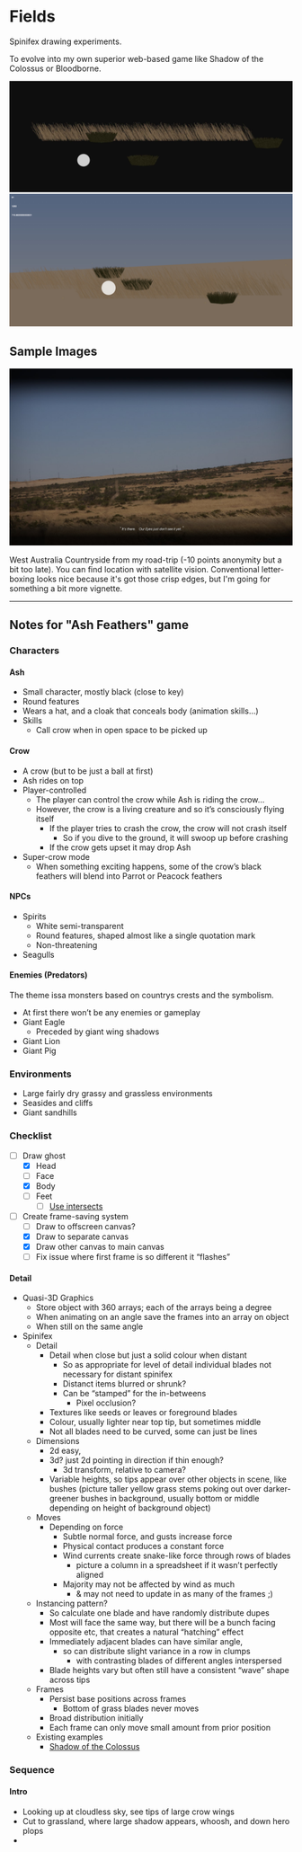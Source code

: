 # Fields

Spinifex drawing experiments.

To evolve into my own superior web-based game like Shadow of the Colossus or Bloodborne.

![Screenshot 1](./content/screenshot-2023-02-28.jpg)
![Screenshot 2 of field-c](./content/field-c.jpg)

## Sample Images

![Country](./content/reference-img-country.jpg)

West Australia Countryside from my road-trip (-10 points anonymity but a bit too late). You can find location with satellite vision.
Conventional letter-boxing looks nice because it's got those crisp edges, but I'm going for something a bit more vignette.

---

## Notes for "Ash Feathers" game

### Characters
#### Ash
- Small character, mostly black (close to key)
- Round features
- Wears a hat, and a cloak that conceals body (animation skills…)
- Skills
	- Call crow when in open space to be picked up

#### Crow
- A crow (but to be just a ball at first)
- Ash rides on top
- Player-controlled
	- The player can control the crow while Ash is riding the crow…
	- However, the crow is a living creature and so it’s consciously flying itself
		- If the player tries to crash the crow, the crow will not crash itself
			- So if you dive to the ground, it will swoop up before crashing
		- If the crow gets upset it may drop Ash
- Super-crow mode
	- When something exciting happens, some of the crow’s black feathers will blend into Parrot or Peacock feathers

#### NPCs
- Spirits
	- White semi-transparent
	- Round features, shaped almost like a single quotation mark
	- Non-threatening
- Seagulls

#### Enemies (Predators)
The theme issa monsters based on countrys crests and the symbolism.
- At first there won’t be any enemies or gameplay
- Giant Eagle
	- Preceded by giant wing shadows
- Giant Lion
- Giant Pig


### Environments
- Large fairly dry grassy and grassless environments
- Seasides and cliffs
- Giant sandhills

### Checklist
- [ ] Draw ghost
	- [x] Head
	- [ ] Face
	- [x] Body
	- [ ] Feet
		- [ ] [Use intersects](https://developer.mozilla.org/en-US/docs/Web/API/CanvasRenderingContext2D/globalCompositeOperation)
- [ ] Create frame-saving system
	- [ ] Draw to offscreen canvas?
	- [x] Draw to separate canvas
	- [x] Draw other canvas to main canvas
	- [ ] Fix issue where first frame is so different it “flashes”

#### Detail
- Quasi-3D Graphics
	- Store object with 360 arrays; each of the arrays being a degree
	- When animating on an angle save the frames into an array on object
	- When still on the same angle 
- Spinifex
	- Detail
		- Detail when close but just a solid colour when distant
			- So as appropriate for level of detail individual blades not necessary for distant spinifex
			- Distanct items blurred or shrunk?
			- Can be “stamped” for the in-betweens
				- Pixel occlusion?
		- Textures like seeds or leaves or foreground blades
		- Colour, usually lighter near top tip, but sometimes middle
		- Not all blades need to be curved, some can just be lines
	- Dimensions
		- 2d easy,
		- 3d? just 2d pointing in direction if thin enough?
			- 3d transform, relative to camera?
		- Variable heights, so tips appear over other objects in scene, like bushes (picture taller yellow grass stems poking out over darker-greener bushes in background, usually bottom or middle depending on height of background object)
	- Moves
		- Depending on force
			- Subtle normal force, and gusts increase force
			- Physical contact produces a constant force
			- Wind currents create snake-like force through rows of blades
				- picture a column in a spreadsheet if it wasn’t perfectly aligned
			- Majority may not be affected by wind as much
				- & may not need to update in as many of the frames ;)
	- Instancing pattern?
		- So calculate one blade and have randomly distribute dupes
		- Most will face the same way, but there will be a bunch facing opposite etc, that creates a natural “hatching” effect
		- Immediately adjacent blades can have similar angle,
			- so can distribute slight variance in a row in clumps
				- with contrasting blades of different angles interspersed
		- Blade heights vary but often still have a consistent “wave” shape across tips
	- Frames
		- Persist base positions across frames
			- Bottom of grass blades never moves
		- Broad distribution initially
		- Each frame can only move small amount from prior position
	- Existing examples
		- [Shadow of the Colossus](https://youtu.be/zAo9OqEmSRM?t=13096)


### Sequence
#### Intro
- Looking up at cloudless sky, see tips of large crow wings
- Cut to grassland, where large shadow appears, whoosh, and down hero plops
- 


